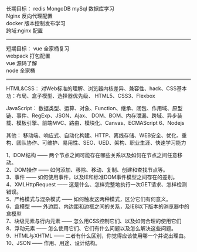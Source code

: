 长期目标：
redis MongoDB mySql 数据库学习  
Nginx 反向代理配置  
docker 版本控制发布学习	  
跨域:nginx 配置  

---

短期目标：
vue 全家桶复习  
webpack 打包配置  
vue 源码了解  
node 全家桶  

---

HTML&CSS：
    对Web标准的理解、浏览器内核差异、兼容性、hack、CSS基本功：布局、盒子模型、选择器优先级、
    HTML5、CSS3、Flexbox

JavaScript：
    数据类型、运算、对象、Function、继承、闭包、作用域、原型链、事件、RegExp、JSON、Ajax、
    DOM、BOM、内存泄漏、跨域、异步装载、模板引擎、前端MVC、路由、模块化、Canvas、ECMAScript 6、Nodejs

其他：
    移动端、响应式、自动化构建、HTTP、离线存储、WEB安全、优化、重构、团队协作、可维护、易用性、SEO、UED、架构、职业生涯、快速学习能力

1、DOM结构 —— 两个节点之间可能存在哪些关系以及如何在节点之间任意移动。  
2、DOM操作 —— 如何添加、移除、移动、复制、创建和查找节点等。  
3、事件 —— 如何使用事件，以及IE和标准DOM事件模型之间存在的差别。  
4、XMLHttpRequest —— 这是什么、怎样完整地执行一次GET请求、怎样检测错误。  
5、严格模式与混杂模式 —— 如何触发这两种模式，区分它们有何意义。  
6、盒模型 —— 外边距、内边距和边框之间的关系，及IE8以下版本的浏览器中的盒模型  
7、块级元素与行内元素 —— 怎么用CSS控制它们、以及如何合理的使用它们  
8、浮动元素 —— 怎么使用它们、它们有什么问题以及怎么解决这些问题。  
9、HTML与XHTML —— 二者有什么区别，你觉得应该使用哪一个并说出理由。  
10、JSON —— 作用、用途、设计结构。  